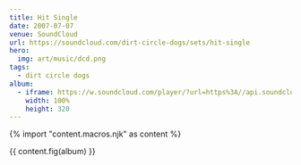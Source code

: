 ```yaml
---
title: Hit Single
date: 2007-07-07
venue: SoundCloud
url: https://soundcloud.com/dirt-circle-dogs/sets/hit-single
hero:
  img: art/music/dcd.png
tags:
  - dirt circle dogs
album:
  - iframe: https://w.soundcloud.com/player/?url=https%3A//api.soundcloud.com/playlists/1738&color=%23ff5500&auto_play=false&hide_related=false&show_comments=true&show_user=false&show_reposts=false&show_teaser=true
    width: 100%
    height: 320
---
```


{% import "content.macros.njk" as content %}

{{ content.fig(album) }}
